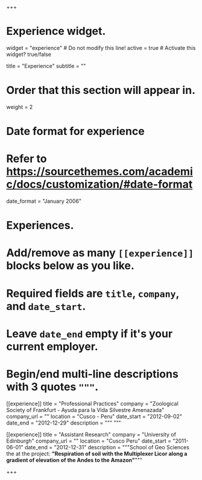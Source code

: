 +++
# Experience widget.
widget = "experience"  # Do not modify this line!
active = true  # Activate this widget? true/false

title = "Experience"
subtitle = ""

# Order that this section will appear in.
weight = 2

# Date format for experience
#   Refer to https://sourcethemes.com/academic/docs/customization/#date-format
date_format = "January 2006"

# Experiences.
#   Add/remove as many `[[experience]]` blocks below as you like.
#   Required fields are `title`, `company`, and `date_start`.
#   Leave `date_end` empty if it's your current employer.
#   Begin/end multi-line descriptions with 3 quotes `"""`.

[[experience]]
  title = "Professional Practices"
  company = "Zoological Society of Frankfurt - Ayuda para la Vida Silvestre Amenazada"
  company_url = ""
  location = "Cusco - Peru"
  date_start = "2012-09-02"
  date_end = "2012-12-29"
  description = """
  """

[[experience]]
  title = "Assistant Research"
  company = "University of Edinburgh"
  company_url = ""
  location = "Cusco Peru"
  date_start = "2011-06-01"
  date_end = "2012-12-31"
  description = """School of Geo Sciences the at the project: **"Respiration of soil with the Multiplexer Licor along a gradient of elevation of the Andes to the Amazon"**"""

+++
